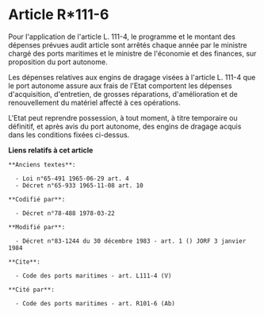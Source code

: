 # Article R*111-6

Pour l'application de l'article L. 111-4, le programme et le montant des dépenses prévues audit article sont arrêtés chaque
année par le ministre chargé des ports maritimes et le ministre de l'économie et des finances, sur proposition du port
autonome.

Les dépenses relatives aux engins de dragage visées à l'article L. 111-4 que le port autonome assure aux frais de l'Etat
comportent les dépenses d'acquisition, d'entretien, de grosses réparations, d'amélioration et de renouvellement du matériel
affecté à ces opérations.

L'Etat peut reprendre possession, à tout moment, à titre temporaire ou définitif, et après avis du port autonome, des engins
de dragage acquis dans les conditions fixées ci-dessus.

**Liens relatifs à cet article**

	**Anciens textes**:

	  - Loi n°65-491 1965-06-29 art. 4
	  - Décret n°65-933 1965-11-08 art. 10

	**Codifié par**:

	  - Décret n°78-488 1978-03-22

	**Modifié par**:

	  - Décret n°83-1244 du 30 décembre 1983 - art. 1 () JORF 3 janvier 1984

	**Cite**:

	  - Code des ports maritimes - art. L111-4 (V)

	**Cité par**:

	  - Code des ports maritimes - art. R101-6 (Ab)
